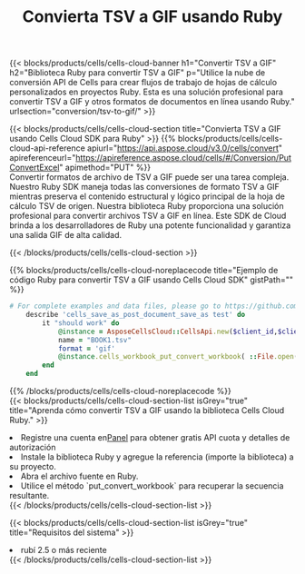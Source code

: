 ﻿---
title:  Convierta TSV a GIF usando Ruby
description: Utilizar el SDK de Cloud Aspose.Cells para Ruby para convertir un archivo en formato TSV a un archivo en formato GIF.
kwords: Excel, Convert TSV to GIF, REST, Ruby
howto: How to convert TSV to GIF using Aspose.Cells Cloud Ruby library.
---
{{< blocks/products/cells/cells-cloud-banner h1="Convertir TSV a GIF" h2="Biblioteca Ruby para convertir TSV a GIF" p="Utilice la nube de conversión API de Cells para crear flujos de trabajo de hojas de cálculo personalizados en proyectos Ruby. Esta es una solución profesional para convertir TSV a GIF y otros formatos de documentos en línea usando Ruby." urlsection="conversion/tsv-to-gif/" >}}

{{< blocks/products/cells/cells-cloud-section title="Convierta TSV a GIF usando Cells Cloud SDK para Ruby" >}}
{{% blocks/products/cells/cells-cloud-api-reference apiurl="https://api.aspose.cloud/v3.0/cells/convert" apireferenceurl="https://apireference.aspose.cloud/cells/#/Conversion/PutConvertExcel" apimethod="PUT" %}}
<br/>
Convertir formatos de archivo de TSV a GIF puede ser una tarea compleja. Nuestro Ruby SDK maneja todas las conversiones de formato TSV a GIF mientras preserva el contenido estructural y lógico principal de la hoja de cálculo TSV de origen. Nuestra biblioteca Ruby proporciona una solución profesional para convertir archivos TSV a GIF en línea. Este SDK de Cloud brinda a los desarrolladores de Ruby una potente funcionalidad y garantiza una salida GIF de alta calidad.

{{< /blocks/products/cells/cells-cloud-section >}}

{{% blocks/products/cells/cells-cloud-noreplacecode title="Ejemplo de código Ruby para convertir TSV a GIF usando Cells Cloud SDK" gistPath="" %}}
 
```ruby
# For complete examples and data files, please go to https://github.com/aspose-cells-cloud/aspose-cells-cloud-ruby/
    describe 'cells_save_as_post_document_save_as test' do
        it "should work" do
            @instance = AsposeCellsCloud::CellsApi.new($client_id,$client_secret,"v3.0","https://api.aspose.cloud/")
            name = "BOOK1.tsv"
            format = 'gif'
            @instance.cells_workbook_put_convert_workbook( ::File.open(File.expand_path("data/"+name),"r")  {|io| io.read(io.size) },{:format=>format})     
        end
    end
```
 
{{% /blocks/products/cells/cells-cloud-noreplacecode %}}
<br/>
{{< blocks/products/cells/cells-cloud-section-list isGrey="true" title="Aprenda cómo convertir TSV a GIF usando la biblioteca Cells Cloud Ruby." >}}
<li> Registre una cuenta en<a href="https://dashboard.aspose.cloud/">Panel</a> para obtener gratis API cuota y detalles de autorización</li>
<li>Instale la biblioteca Ruby y agregue la referencia (importe la biblioteca) a su proyecto.</li>
<li>Abra el archivo fuente en Ruby.</li>
<li>Utilice el método `put_convert_workbook` para recuperar la secuencia resultante.</li>
{{< /blocks/products/cells/cells-cloud-section-list >}}

{{< blocks/products/cells/cells-cloud-section-list isGrey="true" title="Requisitos del sistema" >}}
<li>rubí 2.5 o más reciente</li>
{{< /blocks/products/cells/cells-cloud-section-list >}}
